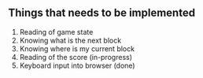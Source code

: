 ## Things that needs to be implemented
1. Reading of game state
2. Knowing what is the next block
3. Knowing where is my current block
4. Reading of the score (in-progress)
5. Keyboard input into browser (done)